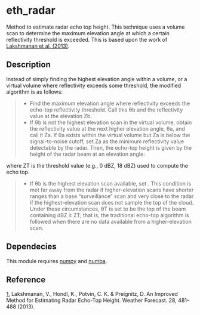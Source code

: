 # eth_radar

Method to estimate radar echo top height. This technique uses a volume scan to determine the maximum elevation angle at which a certain reflectivity threshold is exceeded. This is based upon the work of [Lakshmanan et al. (2013)][1].

## Description

Instead of simply finding the highest elevation angle within a volume, or a virtual volume where reflectivity exceeds some threshold, the modified algorithm is as follows:

>- Find the maximum elevation angle where reflectivity exceeds the echo-top reflectivity threshold. Call this θb and the reflectivity value at the elevation Zb.
>- If θb is not the highest elevation scan in the virtual volume, obtain the reflectivity value at the next higher elevation angle, θa, and call it Za. If θa exists within the virtual volume but Za is below the signal-to-noise cutoff, set Za as the minimum reflectivity value detectable by the radar. Then, the echo-top height is given by the height of the radar beam at an elevation angle:

where ZT is the threshold value (e.g., 0 dBZ, 18 dBZ) used to compute the echo top.

>- If θb is the highest elevation scan available, set . This condition is met far away from the radar if higher-elevation scans have shorter ranges than a base “surveillance” scan and very close to the radar if the highest-elevation scan does not sample the top of the cloud. Under these circumstances, θT is set to be the top of the beam containing dBZ ≥ ZT; that is, the traditional echo-top algorithm is followed when there are no data available from a higher-elevation scan.

## Dependecies

This module requires [numpy][2] and [numba][3].

## Reference

[1.][1] Lakshmanan, V., Hondl, K., Potvin, C. K. & Preignitz, D. An Improved Method for Estimating Radar Echo-Top Height. Weather Forecast. 28, 481–488 (2013).

[1]: https://journals.ametsoc.org/doi/10.1175/WAF-D-12-00084.1
[2]: http://www.numpy.org/
[3]: http://numba.pydata.org/